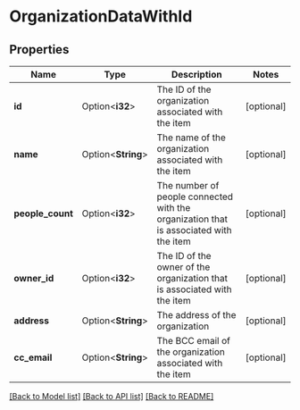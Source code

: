 # OrganizationDataWithId

## Properties

Name | Type | Description | Notes
------------ | ------------- | ------------- | -------------
**id** | Option<**i32**> | The ID of the organization associated with the item | [optional]
**name** | Option<**String**> | The name of the organization associated with the item | [optional]
**people_count** | Option<**i32**> | The number of people connected with the organization that is associated with the item | [optional]
**owner_id** | Option<**i32**> | The ID of the owner of the organization that is associated with the item | [optional]
**address** | Option<**String**> | The address of the organization | [optional]
**cc_email** | Option<**String**> | The BCC email of the organization associated with the item | [optional]

[[Back to Model list]](../README.md#documentation-for-models) [[Back to API list]](../README.md#documentation-for-api-endpoints) [[Back to README]](../README.md)



